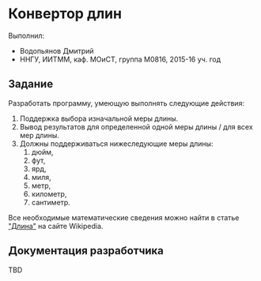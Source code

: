 ﻿# Конвертор длин

Выполнил:

 - Водопьянов Дмитрий
 - ННГУ, ИИТММ, каф. МОиСТ, группа М0816, 2015-16 уч. год

## Задание

Разработать программу, умеющую выполнять следующие действия:

 1. Поддержка выбора изначальной меры длины.
 2. Вывод результатов для определенной одной меры длины / для всех мер длины.
 3. Должны поддерживаться нижеследующие меры длины:
    1. дюйм,
    2. фут,
    3. ярд,
    4. миля,
    5. метр,
    6. километр,
    7. сантиметр.

Все необходимые математические сведения можно найти в статье
["Длина"][length] на сайте Wikipedia.

## Документация разработчика

TBD

<!-- LINKS -->

[length]: https://ru.wikipedia.org/wiki/Длина

